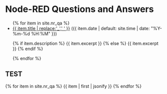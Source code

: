 ---
---
# Node-RED Questions and Answers

<ul>
{% for item in site.nr_qa %}
  <li>
    <a href="{{ item.url }}">{{ item.title | replace:'_',' ' }}</a> ({{ item.date | default: site.time | date: "%Y-%m-%d %H:%M" }})
    <p>{% if item.description %}
        {{ item.excerpt }}
    {% else %}
        {{ item.excerpt }}
    {% endif %}</p>
  </li>
{% endfor %}
</ul>

## TEST

{% for item in site.nr_qa %}
    {{ item | first | jsonify }}
{% endfor %}

